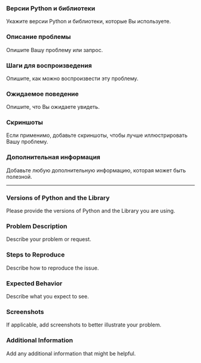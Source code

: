 ### Версии Python и библиотеки

Укажите версии Python и библиотеки, которые Вы используете.

### Описание проблемы

Опишите Вашу проблему или запрос.

### Шаги для воспроизведения

Опишите, как можно воспроизвести эту проблему.

### Ожидаемое поведение

Опишите, что Вы ожидаете увидеть.

### Скриншоты

Если применимо, добавьте скриншоты, чтобы лучше иллюстрировать Вашу проблему.

### Дополнительная информация

Добавьте любую дополнительную информацию, которая может быть полезной.

------

### Versions of Python and the Library

Please provide the versions of Python and the Library you are using.

### Problem Description

Describe your problem or request.

### Steps to Reproduce

Describe how to reproduce the issue.

### Expected Behavior

Describe what you expect to see.

### Screenshots

If applicable, add screenshots to better illustrate your problem.

### Additional Information

Add any additional information that might be helpful.
